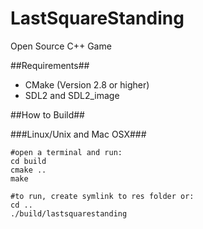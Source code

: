 LastSquareStanding
==
Open Source C++ Game

##Requirements##

- CMake (Version 2.8 or higher)
- SDL2 and SDL2_image

##How to Build##

###Linux/Unix and Mac OSX###
```shell
#open a terminal and run:
cd build
cmake ..
make

#to run, create symlink to res folder or:
cd ..
./build/lastsquarestanding
```
